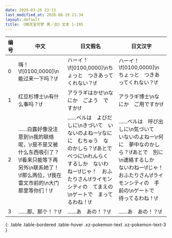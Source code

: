 ```yaml
---
date: 2020-03-26 23:13
last_modified_at: 2020-08-19 21:34
layout: default
title: 《精灵宝可梦 黑／白》文本 1-195
---
```

| 编号 | 中文 | 日文假名 | 日文汉字 |
| ---- | ---- | ---- | --- |
| 0 | 嗨！\f[0100,0000]\n能过来一下吗？\f | ハーイ！\f[0100,0000]\nちょっと　つきあってくれない？\f | ハーイ！\f[0100,0000]\nちょっと　つきあってくれない？\f |
| 1 | 红豆杉博士\n有什么事吗？\f | アララギはかせ\nなにか　ごよう　ですか\f | アララギ博士\nなにか　ご用ですか\f |
| 2 | ……白露好像没注意到\n我的联络呢，\r是不是又被什么东西吸引了？\f看来只能等下再另外\n联系她了！\f那么两位，\f我在雷文市前的\n大门那里等你们！\f | ……ベルは　よびだしに\nきづいて　いないのよねー\rなにに　むちゅう　なのかしら？\fあとで　べつに\nれんらく　するしか　ないわねー\fじゃ！　おふたりさん\fライモンシティの　てまえの　\nゲートで　まってるわね！\f | ……ベルは　呼び出しに\n気づいて　いないのよねー\r何に　夢中なのかしら？\fあとで　別に\n連絡するしか　ないわねー\fじゃ！　おふたりさん\fライモンシティの　手前の\nゲートで　待ってるわね！\f |
| 3 | ……那、那个！？\f | ……あ　あの！？\f | ……あ　あの！？\f |
{: .table .table-bordered .table-hover .xz-pokemon-text .xz-pokemon-text-3 }